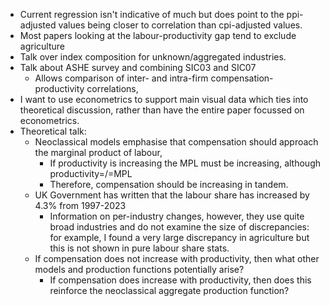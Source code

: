 - Current regression isn't indicative of much but does point to the ppi-adjusted values being closer to correlation than cpi-adjusted values.
- Most papers looking at the labour-productivity gap tend to exclude agriculture
- Talk over index composition for unknown/aggregated industries.
- Talk about ASHE survey and combining SIC03 and SIC07
	- Allows comparison of inter- and intra-firm compensation-productivity correlations,
- I want to use econometrics to support main visual data which ties into theoretical discussion, rather than have the entire paper focussed on econometrics.
- Theoretical talk:
	- Neoclassical models emphasise that compensation should approach the marginal product of labour,
		- If productivity is increasing the MPL must be increasing, although productivity=/=MPL
		- Therefore, compensation should be increasing in tandem.
	- UK Government has written that the labour share has increased by 4.3% from 1997-2023
		- Information on per-industry changes, however, they use quite broad industries and do not examine the size of discrepancies: for example, I found a very large discrepancy in agriculture but this is not shown in pure labour share stats.
	- If compensation does not increase with productivity, then what other models and production functions potentially arise?
		- If compensation does increase with productivity, then does this reinforce the neoclassical aggregate production function?